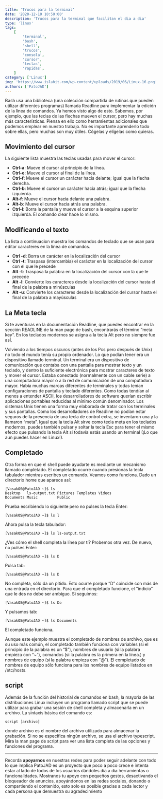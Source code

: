 ```yaml
---
title: 'Trucos para la terminal'
date: '2020-12-10 10:50:00'
description: 'Trucos para la terminal que facilitan el dia a dia'
type: 'linux'
tags:
    [
        'terminal',
        'bash',
        'shell',
        'trucos',
        'consola',
        'cursor',
        'teclas',
        'rapidas',
    ]
category: ['Linux']
img: 'https://www.islabit.com/wp-content/uploads/2019/06/Linux-16.png'
authors: ['PatoJAD']
---
```


Bash usa una biblioteca (una colección compartida de rutinas que pueden utilizar diferentes programas) llamada Readline para implementar la edición de la línea de comandos. Ya hemos visto algo de esto. Sabemos, por ejemplo, que las teclas de las flechas mueven el cursor, pero hay muchas más características. Piensa en ello como herramientas adicionales que podemos emplear en nuestro trabajo. No es importante aprenderlo todo sobre ellas, pero muchas son muy útiles. Cógelas y elígelas como quieras.

## Movimiento del cursor

La siguiente lista muestra las teclas usadas para mover el cursor:

-   **Ctrl-a**: Mueve el cursor al principio de la línea.
-   **Ctrl-e**: Mueve el cursor al final de la línea.
-   **Ctrl-f**: Mueve el cursor un carácter hacia delante; igual que la flecha derecha.
-   **Ctrl-b**: Mueve el cursor un carácter hacia atrás; igual que la flecha izquierda.
-   **Alt-f**: Mueve el cursor hacia delante una palabra.
-   **Alt-b**: Mueve el cursor hacia atrás una palabra.
-   **Ctrl-l**: Borra la pantalla y mueve el cursor a la esquina superior izquierda. El comando clear hace lo mismo.

## Modificando el texto

La lista a continuacion muestra los comandos de teclado que se usan para editar caracteres en la línea de comandos.

-   **Ctrl -d**: Borra un carácter en la localización del cursor
-   **Ctrl -t**: Traspasa (intercambia) el carácter en la localización del cursor con el que le precede
-   **Alt -t**: Traspasa la palabra en la localización del cursor con la que le precede
-   **Alt -l**: Convierte los caracteres desde la localización del cursor hasta el final de la palabra a minúsculas
-   **Alt -u**: Convierte los caracteres desde la localización del cursor hasta el final de la palabra a mayúsculas

## La Meta tecla

Si te aventuras en la documentación Readline, que puedes encontrar en la sección READLINE de la man page de bash, encontrarás el término “meta key”. En los teclados modernos se asigna a la tecla Alt pero no siempre fue así.

Volviendo a los tiempos oscuros (antes de los Pcs pero después de Unix) no todo el mundo tenía su propio ordenador. Lo que podían tener era un dispositivo llamado terminal. Un terminal era un dispositivo de comunicación que contaba con una pantalla para mostrar texto y un teclado, y dentro la suficiente electrónica para mostrar caracteres de texto y mover el cursor. Estaba conectado (normalmente con un cable serie) a una computadora mayor o a la red de comunicación de una computadora mayor. Había muchas marcas diferentes de terminales y todas tenían configuraciones de pantalla y teclado diferentes. Como todas tendían al menos a entender ASCII, los desarrolladores de software querían escribir aplicaciones portables reducidas al mínimo común denominador. Los sistemas Unix tienen una forma muy elaborada de tratar con los terminales y sus pantallas. Como los desarrolladores de Readline no podían estar seguros de la presencia de una tecla de control extra, se inventaron una y la llamaron “meta”. Igual que la tecla Alt sirve como tecla meta en los teclados modernos, puedes también pulsar y soltar la tecla Esc para tener el mismo efecto que pulsando la tecla Alt si todavía estás usando un terminal (¡Lo que aún puedes hacer en Linux!).

## Completado

Otra forma en que el shell puede ayudarte es mediante un mecanismo llamado completado. El completado ocurre cuando presionas la tecla tabulador mientras escribes un comando. Veamos como funciona. Dado un directorio home que aparece así:

    [VasakOS@PatoJAD ~]$ ls
    Desktop   ls-output.txt Pictures Templates Videos
    Documents Music         Public

Prueba escribiendo lo siguiente pero no pulses la tecla Enter:

    [VasakOS@PatoJAD ~]$ ls l

Ahora pulsa la tecla tabulador:

    [VasakOS@PatoJAD ~]$ ls ls-output.txt

¿Ves cómo el shell completa la línea por tí? Probemos otra vez. De nuevo, no pulses Enter:

    [VasakOS@PatoJAD ~]$ ls D

Pulsa tab:

    [VasakOS@PatoJAD ~]$ ls D

No completa, sólo da un pitido. Esto ocurre porque “D” coincide con más de una entrada en el directorio. Para que el completado funcione, el “indicio” que le des no debe ser ambiguo. Si seguimos:

    [VasakOS@PatoJAD ~]$ ls Do

Y pulsamos tab:

    [VasakOS@PatoJAD ~]$ ls Documents

El completado funciona.

Aunque este ejemplo muestra el completado de nombres de archivo, que es su uso más común, el completado también funciona con variables (si el principio de la palabra es un “$”), nombres de usuario (si la palabra empieza con “~”), comandos (si la palabra es la primera en la línea.) y nombres de equipo (si la palabra empieza con “@”). El completado de nombres de equipo sólo funciona para los nombres de equipo listados en /etc/hosts.

## script

Además de la función del historial de comandos en bash, la mayoría de las distribuciones Linux incluyen un programa llamado script que se puede utilizar para grabar una sesión de shell completa y almacenarla en un archivo. La sintaxis básica del comando es:

    script [archivo]

donde archivo es el nombre del archivo utilizado para almacenar la grabación. Si no se especifica ningún archivo, se usa el archivo typescript. Mira la man page de script para ver una lista completa de las opciones y funciones del programa.

---

Recorda **apoyarnos** en nuestras redes para poder seguir adelante con todo lo que implica PatoJAD es un proyecto que poco a poco crece e intenta estar al lado de todos de los usuarios dándoles dia a dia herramientas o funcionalidades. Mostranos tu apoyo con pequeños gestos, desactivando el bloqueador de anuncios, apoyándonos en las redes sociales, donando o compartiendo el contenido, esto solo es posible gracias a cada lector y cada persona que demuestra su agradecimiento
